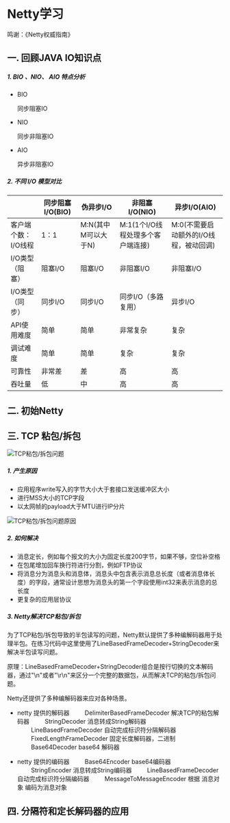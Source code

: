 # Netty学习

鸣谢：《Netty权威指南》

## 一. 回顾JAVA IO知识点

##### 1. BIO 、NIO、 AIO 特点分析

* BIO

	同步阻塞IO

* NIO

	同步非阻塞IO

* AIO

	异步非阻塞IO

##### 2. 不同 I/O 模型对比
|      | 同步阻塞I/O(BIO) | 伪异步I/O | 非阻塞I/O(NIO)| 异步I/O(AIO)
|--------|--------|--------|--------|--------|
| 客户端个数：I/O线程|1：1 |M:N(其中M可以大于N)|M:1(1个I/O线程处理多个客户端连接)|M:0(不需要启动额外的I/O线程，被动回调)        |
|I/O类型（阻塞）|阻塞I/O|阻塞I/O|非阻塞I/O|非阻塞I/O|
|I/O类型（同步）|同步I/O|同步I/O|同步I/O（多路复用）|异步I/O|
|API使用难度   |简单   |简单   |非常复杂          |复杂|
|调试难度      |简单   |简单   |复杂             |复杂|
|可靠性        |非常差 |差     |高               |高|
|吞吐量        |低     |中    |高               |高|


## 二. 初始Netty


## 三. TCP 粘包/拆包

![TCP粘包/拆包问题](https://raw.github.com/eastFu/docs/master/netty-docs/3-1.png)

##### 1. 产生原因
* 应用程序write写入的字节大小大于套接口发送缓冲区大小
* 进行MSS大小的TCP字段
* 以太网帧的payload大于MTU进行IP分片

![TCP粘包/拆包问题原因](https://raw.github.com/eastFu/docs/master/netty-docs/3-2.png)

##### 2. 如何解决
* 消息定长，例如每个报文的大小为固定长度200字节，如果不够，空位补空格
* 在包尾增加回车换行符进行分割，例如FTP协议
* 将消息分为消息头和消息体，消息头中包含表示消息总长度（或者消息体长度）的字段，通常设计思想为消息头的第一个字段使用int32来表示消息的总长度
* 更复杂的应用层协议

##### 3. Netty解决TCP粘包/拆包

为了TCP粘包/拆包导致的半包读写的问题，Netty默认提供了多种编解码器用于处理半包。在练习代码中这里使用了LineBasedFrameDecoder+StringDecoder来解决半包读写问题。

原理：LineBasedFrameDecoder+StringDecoder组合是按行切换的文本解码器，通过"\n"或者"\r\n"来区分一个完整的数据包，从而解决TCP的粘包/拆包问题。

Netty还提供了多种编解码器来应对各种场景。


* netty 提供的解码器
　　 DelimiterBasedFrameDecoder 解决TCP的粘包解码器
　　 StringDecoder              消息转成String解码器
　　 LineBasedFrameDecoder      自动完成标识符分隔解码器
　　 FixedLengthFrameDecoder    固定长度解码器，二进制
　　 Base64Decoder base64       解码器

* netty 提供的编码器
　　 Base64Encoder  base64编码器
　　 StringEncoder  消息转成String编码器
　　 LineBasedFrameDecoder  自动完成标识符分隔编码器
　　 MessageToMessageEncoder 根据 消息对象 编码为消息对象

## 四. 分隔符和定长解码器的应用